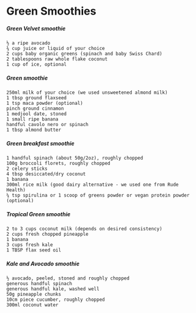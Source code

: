 # Green Smoothies

##### Green Velvet smoothie

```
½ a ripe avocado
¾ cup juice or liquid of your choice
2 cups baby organic greens (spinach and baby Swiss Chard)
2 tablespoons raw whole flake coconut
1 cup of ice, optional
```

##### Green smoothie

```
250ml milk of your choice (we used unsweetened almond milk)
1 tbsp ground flaxseed
1 tsp maca powder (optional)
pinch ground cinnamon
1 medjool date, stoned
1 small ripe banana
handful cavolo nero or spinach
1 tbsp almond butter
```

##### Green breakfast smoothie

```
1 handful spinach (about 50g/2oz), roughly chopped
100g broccoli florets, roughly chopped
2 celery sticks
4 tbsp desiccated/dry coconut
1 banana
300ml rice milk (good dairy alternative - we used one from Rude Health)
¼ tsp spirulina or 1 scoop of greens powder or vegan protein powder (optional)
```

##### Tropical Green smoothie

```
2 to 3 cups coconut milk (depends on desired consistency)
2 cups fresh chopped pineapple
1 banana
3 cups fresh kale
1 TBSP flax seed oil
```

##### Kale and Avocado smoothie

```
½ avocado, peeled, stoned and roughly chopped
generous handful spinach
generous handful kale, washed well
50g pineapple chunks
10cm piece cucumber, roughly chopped
300ml coconut water
```



